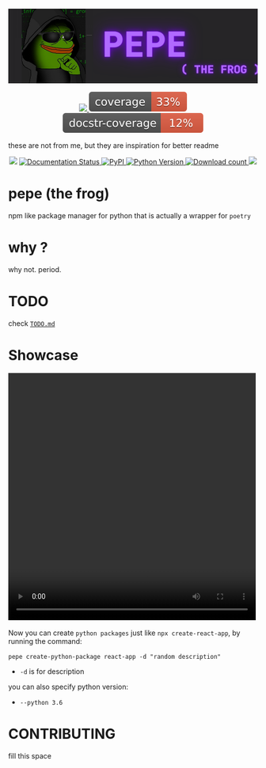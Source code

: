 
![logo](https://github.com/alexzanderr/pepe/blob/main/static/img/logo/pepe-logo.png?raw=True)

<p align="center">
    <a href="https://choosealicense.com/licenses/mit/" alt="License: MIT">
        <img src="https://img.shields.io/badge/license-MIT-green.svg" />
    </a>
    <a href="https://choosealicense.com/licenses/mit/" alt="License: MIT">
        <img src="https://github.com/alexzanderr/pepe/blob/main/static/img/coverage/coverage.svg?raw=True">
    </a>
    <a href="https://choosealicense.com/licenses/mit/" alt="License: MIT">
        <img src="https://github.com/alexzanderr/pepe/blob/main/static/img/coverage/docstr.svg?raw=True">
    </a>
</p>

these are not from me, but they are inspiration for better readme
<p align="center">
    <img src="https://github.com/HunterMcGushion/docstr_coverage/workflows/Python%20package/badge.svg" />
    <a href='https://docstr-coverage.readthedocs.io/en/latest/?badge=latest'>
        <img src='https://readthedocs.org/projects/docstr-coverage/badge/?version=latest' alt='Documentation Status' />
    </a>
    <a href="https://pypi.org/project/docstr-coverage/">
        <img alt="PyPI" src="https://img.shields.io/pypi/v/docstr-coverage">
    </a>
    <a href="https://img.shields.io/pypi/pyversions/docstr-coverage">
        <img alt="Python Version" src="https://img.shields.io/pypi/pyversions/docstr-coverage">
    </a>
    <a href="https://pepy.tech/project/docstr-coverage">
        <img alt="Download count" src="https://static.pepy.tech/personalized-badge/docstr-coverage?period=total&units=international_system&left_color=gray&right_color=orange&left_text=downloads">
    </a>
    <a href="https://black.readthedocs.io/en/stable/" alt="Code Style: Black">
        <img src="https://img.shields.io/badge/code%20style-black-000000.svg" />
    </a>
</p>

# pepe (the frog)
npm like package manager for python that is actually a wrapper for `poetry`

# why ?
why not. period.

# TODO
check [`TODO.md`](https://github.com/alexzanderr/pepe/blob/main/TODO.md)

# Showcase
<video width="500" height="500" controls>
  <source src="https://raw.githubusercontent.com/alexzanderr/pepe/main/static/video/pepe-showcase.mp4" type="video/mp4">
</video>



Now you can create `python packages` just like `npx create-react-app`, by running the command:
```shell
pepe create-python-package react-app -d "random description"
```
- `-d` is for description

you can also specify python version:
- `--python 3.6`


# CONTRIBUTING
fill this space
